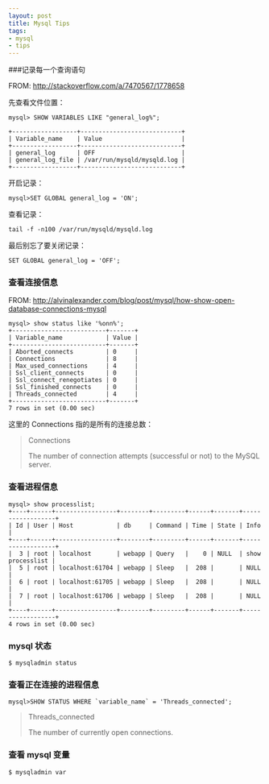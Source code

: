 ```yaml
---
layout: post
title: Mysql Tips
tags:
- mysql
- tips
---
```


###记录每一个查询语句

FROM: <http://stackoverflow.com/a/7470567/1778658>

先查看文件位置：

    mysql> SHOW VARIABLES LIKE "general_log%";

    +------------------+----------------------------+
    | Variable_name    | Value                      |
    +------------------+----------------------------+
    | general_log      | OFF                        |
    | general_log_file | /var/run/mysqld/mysqld.log |
    +------------------+----------------------------+

开启记录：

    mysql>SET GLOBAL general_log = 'ON';

查看记录：

    tail -f -n100 /var/run/mysqld/mysqld.log

最后别忘了要关闭记录：

    SET GLOBAL general_log = 'OFF';

### 查看连接信息

FROM: <http://alvinalexander.com/blog/post/mysql/how-show-open-database-connections-mysql>

    mysql> show status like '%onn%';
    +--------------------------+-------+
    | Variable_name            | Value |
    +--------------------------+-------+
    | Aborted_connects         | 0     | 
    | Connections              | 8     | 
    | Max_used_connections     | 4     | 
    | Ssl_client_connects      | 0     | 
    | Ssl_connect_renegotiates | 0     | 
    | Ssl_finished_connects    | 0     | 
    | Threads_connected        | 4     | 
    +--------------------------+-------+
    7 rows in set (0.00 sec)

这里的 Connections 指的是所有的连接总数：

>Connections
>
>The number of connection attempts (successful or not) to the MySQL server.

### 查看进程信息

    mysql> show processlist;
    +----+------+-----------------+--------+---------+------+-------+------------------+
    | Id | User | Host            | db     | Command | Time | State | Info             |
    +----+------+-----------------+--------+---------+------+-------+------------------+
    |  3 | root | localhost       | webapp | Query   |    0 | NULL  | show processlist | 
    |  5 | root | localhost:61704 | webapp | Sleep   |  208 |       | NULL             | 
    |  6 | root | localhost:61705 | webapp | Sleep   |  208 |       | NULL             | 
    |  7 | root | localhost:61706 | webapp | Sleep   |  208 |       | NULL             | 
    +----+------+-----------------+--------+---------+------+-------+------------------+
    4 rows in set (0.00 sec)

### mysql 状态

    $ mysqladmin status

### 查看正在连接的进程信息

    mysql>SHOW STATUS WHERE `variable_name` = 'Threads_connected';

>Threads_connected
>
>The number of currently open connections.

### 查看 mysql 变量

    $ mysqladmin var
